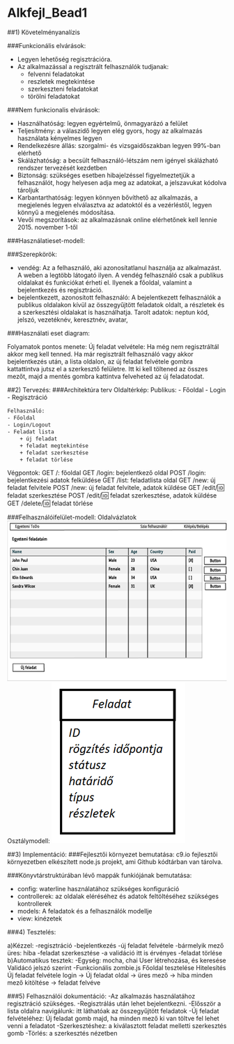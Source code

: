 # Alkfejl_Bead1

##1) Követelményanalízis

###Funkcionális elvárások:
- Legyen lehetőség regisztrációra.
- Az alkalmazással a regisztrált felhasználók tudjanak:
	- felvenni feladatokat
	- reszletek megtekintése
	- szerkeszteni feladatokat
	- törölni feladatokat

###Nem funkcionalis elvárások:
- Használhatóság:
	legyen egyértelmű, önmagyarázó a felület
- Teljesítmény:
	a válaszidő legyen elég gyors, hogy az alkalmazás használata kényelmes legyen
- Rendelkezésre állás:
	szorgalmi- és vizsgaidőszakban legyen 99%-ban elérhető
- Skálázhatóság:
	a becsült felhasználó-létszám nem igényel skálázható rendszer tervezését kezdetben
- Biztonság:
	szükséges esetben hibajelzéssel figyelmeztetjük a felhasználót, hogy helyesen adja meg az adatokat,
	a jelszavukat kódolva tároljuk
- Karbantarthatóság: 
	legyen könnyen bővíthető az alkalmazás, a megjelenés legyen elválasztva az adatoktól és a vezérléstől, legyen könnyű 	a megjelenés módosítása.		
- Vevői megszorítások: 
	az alkalmazásnak online elérhetőnek kell lennie 
	2015. november 1-től

###Használatieset-modell:

###Szerepkörök:
- vendég: 
	Az a felhasználó, aki azonosítatlanul használja az alkalmazást. A weben a legtöbb látogató ilyen. 
	A vendég felhasználó csak a publikus oldalakat és funkciókat érheti el. 
	Ilyenek a főoldal, valamint a bejelentkezés és regisztráció.
- bejelentkezett, azonosított felhasználó: 
	A bejelentkezett felhasználók a publikus oldalakon kívül az összegyűjtött feladatok oldalt, 
	a részletek és a szerkesztési oldalakat is használhatja.
	Tarolt adatok: neptun kód, jelszó, vezetéknév, keresztnév, avatar,
	
###Használati eset diagram:

Folyamatok pontos menete:
	Új feladat velvétele: Ha még nem regisztráltál akkor meg kell tenned. 
	Ha már regisztrált felhasználó vagy akkor bejelentkezés után, a lista oldalon, az új feladat felvétele gombra 			kattattintva jutsz el a szerkesztő felületre. Itt ki kell töltened az összes mezőt, majd a mentés gombra 			kattintva felveheted az új feladatodat.

##2) Tervezés:
###Architektúra terv
Oldaltérkép:
	Publikus:
	- Főoldal
	- Login
	- Regisztráció

	Felhasználó:
	- Főoldal
	- Login/Logout
	- Feladat lista
    	+ új feladat
    	+ feladat megtekintése
        + feladat szerkesztése
	    + feladat törlése

Végpontok:
	GET /: főoldal
	GET /login: bejelentkező oldal
	POST /login: bejelentkezési adatok felküldése
	GET /list: feladatlista oldal
	GET /new: új feladat felvitele
	POST /new: új feladat felvitele, adatok küldése
	GET /edit/:id: feladat szerkesztése
	POST /edit/:id: feladat szerkesztése, adatok küldése
	GET /delete/:id: feladat törlése

###Felhasználóifelület-modell:
Oldalvázlatok
![Drótvázterv](picture/dv.PNG)
Osztálymodell:
![Adatmodell és adatbázis terv](picture/adatm.png)

##3) Implementáció:
###Fejlesztői környezet bemutatása:
	c9.io fejlesztői környezetben elkészített node.js projekt, ami Github kódtárban van tárolva.

###Könyvtárstruktúrában lévő mappák funkiójának bemutatása:
- config: waterline használatához szükséges konfiguráció
- controllerek: az oldalak eléréséhez és adatok feltöltéséhez szükséges kontrollerek
- models: A feladatok és a felhasználók modellje
- view: kinézetek

###4) Tesztelés:

a)Kézzel:
	-regisztráció
	-bejelentkezés
	-új feladat felvétele
		-bármelyik mező üres: hiba
	-feladat szerkesztése
		-a validáció itt is érvényes
	-feladat törlése
b)Automatikus tesztek:
	-Egység: mocha, chai
		User létrehozása, és keresése
		Validácó jelszó szerint
	-Funkcionális zombie.js
		Főoldal tesztelése
		Hitelesítés
		Új feladat felvétele
			login -> Új feladat oldal -> 	üres mező -> hiba
							minden mező kitöltése -> feladat felvéve

###5) Felhasználói dokumentáció:
-Az alkalmazás használatához regisztráció szükséges.
-Regisztrálás után lehet bejelentkezni.
-Elősször a lista oldalra navigálunk: itt láthatóak az összegyűjtött feladatok
-Új feladat felvételéhez: Új feladat gomb
	majd, ha minden mező ki van töltve fel lehet venni a feladatot
-Szerkesztéshez: a kiválasztott feladat melletti szerkesztés gomb
-Törlés: a szerkesztés nézetben
